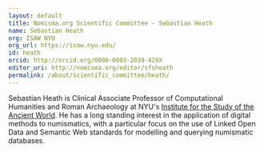 ```yaml
---
layout: default
title: Nomisma.org Scientific Committee - Sebastian Heath
name: Sebastian Heath
org: ISAW NYU
org_url: https://isaw.nyu.edu/
id: heath
orcid: http://orcid.org/0000-0003-2039-429X
editor_uri: http://nomisma.org/editor/sfsheath
permalink: /about/scientific_committee/heath/
---
```

Sebastian Heath is Clinical Associate Professor of Computational Humanities and Roman Archaeology at NYU's [Institute for the Study of the Ancient World](https://isaw.nyu.edu/). He has a long standing interest in the application of digital methods to numismatics, with a particular focus on the use of Linked Open Data and Semantic Web standards for modelling and querying numismatic databases.
